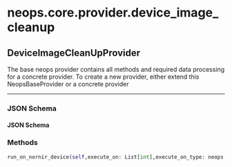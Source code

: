 # neops.core.provider.device_image_cleanup
## DeviceImageCleanUpProvider
The base neops provider contains all methods and required data processing for a concrete provider.
To create a new provider, either extend this NeopsBaseProvider or a concrete provider

----------
### JSON Schema
#### JSON Schema


### Methods
```python
run_on_nornir_device(self,execute_on: List[int],execute_on_type: neops.core.provider.base.enum.RunOnEnum,dry_run: bool,task_input_kwargs: Dict[Any, Any],search_query: str,task_kwargs: Dict[Any, Any],task: nornir.core.task.Task,nornir_device_id: int,nornir_device_result=neops.core.provider.base.result.coupled_provider_result_types.ProviderNornirDeviceResult,**kwargs) -> Any
```